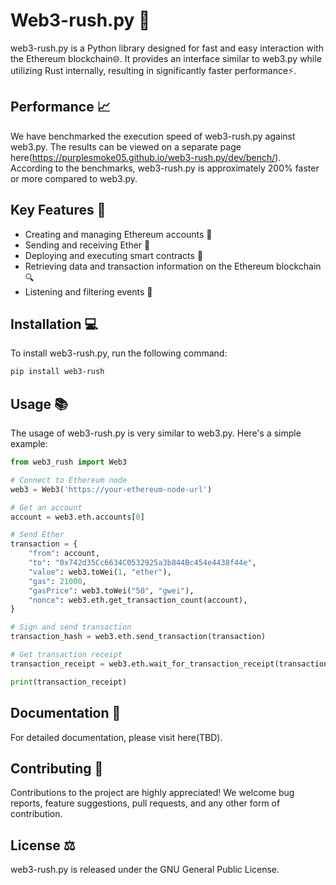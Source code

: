 # Web3-rush.py 🚀

web3-rush.py is a Python library designed for fast and easy interaction with the Ethereum blockchain🌐. It provides an interface similar to web3.py while utilizing Rust internally, resulting in significantly faster performance⚡.

## Performance 📈

We have benchmarked the execution speed of web3-rush.py against web3.py. The results can be viewed on a separate page here(https://purplesmoke05.github.io/web3-rush.py/dev/bench/). According to the benchmarks, web3-rush.py is approximately 200% faster or more compared to web3.py.


## Key Features 🔑
- Creating and managing Ethereum accounts 👤
- Sending and receiving Ether 💸
- Deploying and executing smart contracts 📜
- Retrieving data and transaction information on the Ethereum blockchain 🔍
- Listening and filtering events 🔔

## Installation 💻
To install web3-rush.py, run the following command:

```sh
pip install web3-rush
```

## Usage 📚

The usage of web3-rush.py is very similar to web3.py. Here's a simple example:

```python
from web3_rush import Web3

# Connect to Ethereum node
web3 = Web3('https://your-ethereum-node-url')

# Get an account
account = web3.eth.accounts[0]

# Send Ether
transaction = {
    "from": account,
    "to": "0x742d35Cc6634C0532925a3b844Bc454e4438f44e",
    "value": web3.toWei(1, "ether"),
    "gas": 21000,
    "gasPrice": web3.toWei("50", "gwei"),
    "nonce": web3.eth.get_transaction_count(account),
}

# Sign and send transaction
transaction_hash = web3.eth.send_transaction(transaction)

# Get transaction receipt
transaction_receipt = web3.eth.wait_for_transaction_receipt(transaction_hash)

print(transaction_receipt)
```

## Documentation 📖

For detailed documentation, please visit here(TBD).

## Contributing 🤝

Contributions to the project are highly appreciated! We welcome bug reports, feature suggestions, pull requests, and any other form of contribution.

## License ⚖️

web3-rush.py is released under the GNU General Public License.

